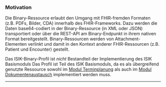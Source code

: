### Motivation

Die Binary-Ressource erlaubt den Umgang mit FHIR-fremden Formaten (z.B. PDFs, Bilder, CDA) innerhalb des FHIR-Frameworks.
Dazu werden die Daten base64-codiert in der Binary-Ressource (in XML oder JSON) transportiert oder 
über die REST-API am Binary-Endpunkt in ihrem nativen Format bereitgestellt. 
Binary-Ressourcen werden von Attachment-Elementen verlinkt und damit in den Kontext anderer FHIR-Ressourcen
(z.B. Patient und Encounter) gestellt.

Das ISIK-Binary-Profil ist *nicht* Bestandteil der Implementierung des ISIK Basismoduls
Das Profil ist Teil des ISIK Basismoduls, da es als übergreifend genutzte Ressource sowohl im [Modul Terminplanung](https://simplifier.net/guide/Implementierungsleitfaden-ISiK-Modul-Terminplanung-Stufe-3/ImplementationGuide-markdown-Datenobjekte?version=current) als auch im [Modul Dokumentenaustausch](https://simplifier.net/guide/Implementierungsleitfaden-ISiK-Modul-Dokumentenaustausch-Stufe-3/ImplementationGuide-markdown-Datenobjekte?version=current) implementiert werden muss.  

---
